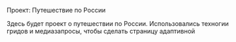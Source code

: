 Проект: Путешествие по России


Здесь будет проект о путешествии по России.
Использовались техногии гридов и медиазапросы, чтобы сделать страницу адаптивной